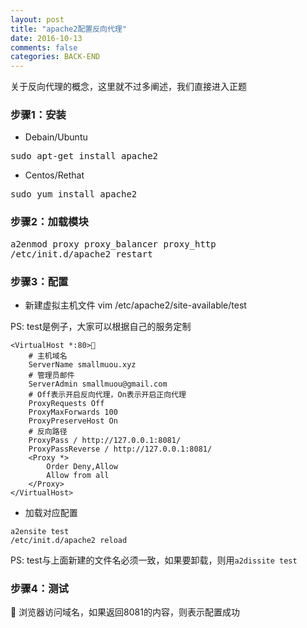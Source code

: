 ```yaml
---
layout: post
title: "apache2配置反向代理"
date: 2016-10-13
comments: false
categories: BACK-END
---
```


关于反向代理的概念，这里就不过多阐述，我们直接进入正题


### 步骤1：安装

* Debain/Ubuntu
<pre>
sudo apt-get install apache2
</pre>

* Centos/Rethat
<pre>
sudo yum install apache2
</pre>

### 步骤2：加载模块

<pre>
a2enmod proxy proxy_balancer proxy_http
/etc/init.d/apache2 restart
</pre>

### 步骤3：配置
* 新建虚拟主机文件
vim /etc/apache2/site-available/test    

PS: test是例子，大家可以根据自己的服务定制

```
<VirtualHost *:80>
	# 主机域名
    ServerName smallmuou.xyz
    # 管理员邮件
    ServerAdmin smallmuou@gmail.com
    # Off表示开启反向代理，On表示开启正向代理
	ProxyRequests Off
	ProxyMaxForwards 100
	ProxyPreserveHost On
	# 反向路径
	ProxyPass / http://127.0.0.1:8081/
	ProxyPassReverse / http://127.0.0.1:8081/
	<Proxy *>
		Order Deny,Allow
		Allow from all
	</Proxy>
</VirtualHost>
```
* 加载对应配置

```
a2ensite test
/etc/init.d/apache2 reload
```
PS: test与上面新建的文件名必须一致，如果要卸载，则用`a2dissite test`


### 步骤4：测试

浏览器访问域名，如果返回8081的内容，则表示配置成功


